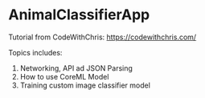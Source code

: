 # AnimalClassifierApp
Tutorial from CodeWithChris: https://codewithchris.com/

Topics includes: 
1. Networking, API ad JSON Parsing
2. How to use CoreML Model
3. Training custom image classifier model
